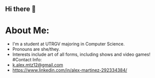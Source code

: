 ## Hi there 👋

# About Me:
- I'm a student at UTRGV majoring in Computer Science.
- Pronouns are she/they.
- Interests include art of all forms, including shows and video games!
#Contact Info:
- k.alex.mtz12@gmail.com
- https://www.linkedin.com/in/alex-martinez-292334384/
<!--
**Combeevee/Combeevee** is a ✨ _special_ ✨ repository because its `README.md` (this file) appears on your GitHub profile.

Here are some ideas to get you started:

- 🔭 I’m currently working on ...
- 🌱 I’m currently learning ...
- 👯 I’m looking to collaborate on ...
- 🤔 I’m looking for help with ...
- 💬 Ask me about ...
- 📫 How to reach me: ...
- 😄 Pronouns: ...
- ⚡ Fun fact: ...
-->
